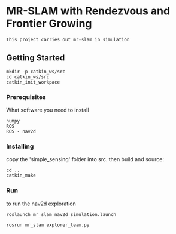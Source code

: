 # MR-SLAM with Rendezvous and Frontier Growing

```
This project carries out mr-slam in simulation
```

## Getting Started

```
mkdir -p catkin_ws/src
cd catkin_ws/src
catkin_init_workpace
```

### Prerequisites

What software you need to install

```
numpy
ROS
ROS - nav2d
```
### Installing

copy the 'simple_sensing' folder into src.
then build and source:

```
cd ..
catkin_make
```

### Run

to run the nav2d exploration

```
roslaunch mr_slam nav2d_simulation.launch

rosrun mr_slam explorer_team.py
```
